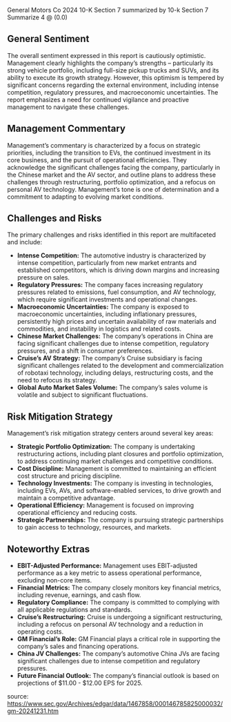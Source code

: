 General Motors Co 2024 10-K Section 7 summarized by 10-k Section 7 Summarize 4 @ (0.0)


## General Sentiment

The overall sentiment expressed in this report is cautiously optimistic. Management clearly highlights the company’s strengths – particularly its strong vehicle portfolio, including full-size pickup trucks and SUVs, and its ability to execute its growth strategy. However, this optimism is tempered by significant concerns regarding the external environment, including intense competition, regulatory pressures, and macroeconomic uncertainties. The report emphasizes a need for continued vigilance and proactive management to navigate these challenges.

## Management Commentary

Management’s commentary is characterized by a focus on strategic priorities, including the transition to EVs, the continued investment in its core business, and the pursuit of operational efficiencies. They acknowledge the significant challenges facing the company, particularly in the Chinese market and the AV sector, and outline plans to address these challenges through restructuring, portfolio optimization, and a refocus on personal AV technology. Management’s tone is one of determination and a commitment to adapting to evolving market conditions.

## Challenges and Risks

The primary challenges and risks identified in this report are multifaceted and include:

*   **Intense Competition:** The automotive industry is characterized by intense competition, particularly from new market entrants and established competitors, which is driving down margins and increasing pressure on sales.
*   **Regulatory Pressures:** The company faces increasing regulatory pressures related to emissions, fuel consumption, and AV technology, which require significant investments and operational changes.
*   **Macroeconomic Uncertainties:** The company is exposed to macroeconomic uncertainties, including inflationary pressures, persistently high prices and uncertain availability of raw materials and commodities, and instability in logistics and related costs.
*   **Chinese Market Challenges:** The company’s operations in China are facing significant challenges due to intense competition, regulatory pressures, and a shift in consumer preferences.
*   **Cruise’s AV Strategy:** The company’s Cruise subsidiary is facing significant challenges related to the development and commercialization of robotaxi technology, including delays, restructuring costs, and the need to refocus its strategy.
*   **Global Auto Market Sales Volume:** The company’s sales volume is volatile and subject to significant fluctuations.

## Risk Mitigation Strategy

Management’s risk mitigation strategy centers around several key areas:

*   **Strategic Portfolio Optimization:** The company is undertaking restructuring actions, including plant closures and portfolio optimization, to address continuing market challenges and competitive conditions.
*   **Cost Discipline:** Management is committed to maintaining an efficient cost structure and pricing discipline.
*   **Technology Investments:** The company is investing in technologies, including EVs, AVs, and software-enabled services, to drive growth and maintain a competitive advantage.
*   **Operational Efficiency:** Management is focused on improving operational efficiency and reducing costs.
*   **Strategic Partnerships:** The company is pursuing strategic partnerships to gain access to technology, resources, and markets.

## Noteworthy Extras

*   **EBIT-Adjusted Performance:** Management uses EBIT-adjusted performance as a key metric to assess operational performance, excluding non-core items.
*   **Financial Metrics:** The company closely monitors key financial metrics, including revenue, earnings, and cash flow.
*   **Regulatory Compliance:** The company is committed to complying with all applicable regulations and standards.
*   **Cruise’s Restructuring:** Cruise is undergoing a significant restructuring, including a refocus on personal AV technology and a reduction in operating costs.
*   **GM Financial’s Role:** GM Financial plays a critical role in supporting the company’s sales and financing operations.
*   **China JV Challenges:** The company’s automotive China JVs are facing significant challenges due to intense competition and regulatory pressures.
*   **Future Financial Outlook:** The company’s financial outlook is based on projections of $11.00 - $12.00 EPS for 2025.


source: https://www.sec.gov/Archives/edgar/data/1467858/000146785825000032/gm-20241231.htm